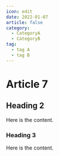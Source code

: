 ```yaml
---
icon: edit
date: 2022-01-07
article: false
category:
  - CategoryA
  - CategoryB
tag:
  - tag A
  - tag B
---
```


# Article 7

## Heading 2

Here is the content.

### Heading 3

Here is the content.
